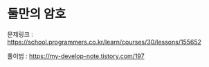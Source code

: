 # 둘만의 암호

문제링크 : https://school.programmers.co.kr/learn/courses/30/lessons/155652

풀이법 : https://my-develop-note.tistory.com/197